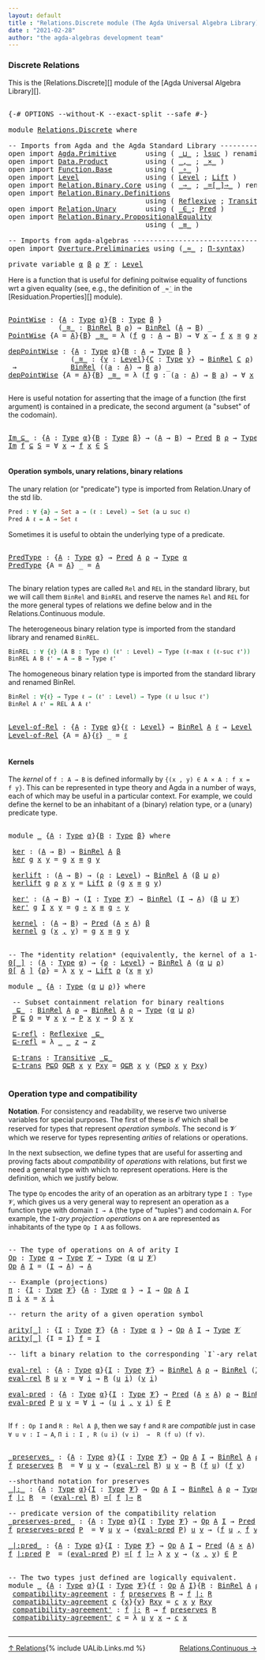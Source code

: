 ```yaml
---
layout: default
title : "Relations.Discrete module (The Agda Universal Algebra Library)"
date : "2021-02-28"
author: "the agda-algebras development team"
---
```


### <a id="discrete-relations">Discrete Relations</a>

This is the [Relations.Discrete][] module of the [Agda Universal Algebra Library][].

<pre class="Agda">

<a id="319" class="Symbol">{-#</a> <a id="323" class="Keyword">OPTIONS</a> <a id="331" class="Pragma">--without-K</a> <a id="343" class="Pragma">--exact-split</a> <a id="357" class="Pragma">--safe</a> <a id="364" class="Symbol">#-}</a>

<a id="369" class="Keyword">module</a> <a id="376" href="Relations.Discrete.html" class="Module">Relations.Discrete</a> <a id="395" class="Keyword">where</a>

<a id="402" class="Comment">-- Imports from Agda and the Agda Standard Library ----------------------------------------------</a>
<a id="500" class="Keyword">open</a> <a id="505" class="Keyword">import</a> <a id="512" href="Agda.Primitive.html" class="Module">Agda.Primitive</a>       <a id="533" class="Keyword">using</a> <a id="539" class="Symbol">(</a> <a id="541" href="Agda.Primitive.html#810" class="Primitive Operator">_⊔_</a> <a id="545" class="Symbol">;</a> <a id="547" href="Agda.Primitive.html#780" class="Primitive">lsuc</a> <a id="552" class="Symbol">)</a> <a id="554" class="Keyword">renaming</a> <a id="563" class="Symbol">(</a> <a id="565" href="Agda.Primitive.html#326" class="Primitive">Set</a> <a id="569" class="Symbol">to</a> <a id="572" class="Primitive">Type</a> <a id="577" class="Symbol">)</a>
<a id="579" class="Keyword">open</a> <a id="584" class="Keyword">import</a> <a id="591" href="Data.Product.html" class="Module">Data.Product</a>         <a id="612" class="Keyword">using</a> <a id="618" class="Symbol">(</a> <a id="620" href="Agda.Builtin.Sigma.html#236" class="InductiveConstructor Operator">_,_</a> <a id="624" class="Symbol">;</a> <a id="626" href="Data.Product.html#1167" class="Function Operator">_×_</a> <a id="630" class="Symbol">)</a>
<a id="632" class="Keyword">open</a> <a id="637" class="Keyword">import</a> <a id="644" href="Function.Base.html" class="Module">Function.Base</a>        <a id="665" class="Keyword">using</a> <a id="671" class="Symbol">(</a> <a id="673" href="Function.Base.html#1031" class="Function Operator">_∘_</a> <a id="677" class="Symbol">)</a>
<a id="679" class="Keyword">open</a> <a id="684" class="Keyword">import</a> <a id="691" href="Level.html" class="Module">Level</a>                <a id="712" class="Keyword">using</a> <a id="718" class="Symbol">(</a> <a id="720" href="Agda.Primitive.html#597" class="Postulate">Level</a> <a id="726" class="Symbol">;</a> <a id="728" href="Level.html#400" class="Record">Lift</a> <a id="733" class="Symbol">)</a>
<a id="735" class="Keyword">open</a> <a id="740" class="Keyword">import</a> <a id="747" href="Relation.Binary.Core.html" class="Module">Relation.Binary.Core</a> <a id="768" class="Keyword">using</a> <a id="774" class="Symbol">(</a> <a id="776" href="Relation.Binary.Core.html#1254" class="Function Operator">_⇒_</a> <a id="780" class="Symbol">;</a> <a id="782" href="Relation.Binary.Core.html#1460" class="Function Operator">_=[_]⇒_</a> <a id="790" class="Symbol">)</a> <a id="792" class="Keyword">renaming</a> <a id="801" class="Symbol">(</a> <a id="803" href="Relation.Binary.Core.html#766" class="Function">REL</a> <a id="807" class="Symbol">to</a> <a id="810" class="Function">BinREL</a> <a id="817" class="Symbol">;</a> <a id="819" href="Relation.Binary.Core.html#882" class="Function">Rel</a> <a id="823" class="Symbol">to</a> <a id="826" class="Function">BinRel</a> <a id="833" class="Symbol">)</a>
<a id="835" class="Keyword">open</a> <a id="840" class="Keyword">import</a> <a id="847" href="Relation.Binary.Definitions.html" class="Module">Relation.Binary.Definitions</a>
                                 <a id="908" class="Keyword">using</a> <a id="914" class="Symbol">(</a> <a id="916" href="Relation.Binary.Definitions.html#1339" class="Function">Reflexive</a> <a id="926" class="Symbol">;</a> <a id="928" href="Relation.Binary.Definitions.html#1978" class="Function">Transitive</a> <a id="939" class="Symbol">)</a>
<a id="941" class="Keyword">open</a> <a id="946" class="Keyword">import</a> <a id="953" href="Relation.Unary.html" class="Module">Relation.Unary</a>       <a id="974" class="Keyword">using</a> <a id="980" class="Symbol">(</a> <a id="982" href="Relation.Unary.html#1523" class="Function Operator">_∈_</a><a id="985" class="Symbol">;</a> <a id="987" href="Relation.Unary.html#1101" class="Function">Pred</a> <a id="992" class="Symbol">)</a>
<a id="994" class="Keyword">open</a> <a id="999" class="Keyword">import</a> <a id="1006" href="Relation.Binary.PropositionalEquality.html" class="Module">Relation.Binary.PropositionalEquality</a>
                                 <a id="1077" class="Keyword">using</a> <a id="1083" class="Symbol">(</a> <a id="1085" href="Agda.Builtin.Equality.html#151" class="Datatype Operator">_≡_</a> <a id="1089" class="Symbol">)</a>

<a id="1092" class="Comment">-- Imports from agda-algebras -------------------------------------------------------------------</a>
<a id="1190" class="Keyword">open</a> <a id="1195" class="Keyword">import</a> <a id="1202" href="Overture.Preliminaries.html" class="Module">Overture.Preliminaries</a> <a id="1225" class="Keyword">using</a> <a id="1231" class="Symbol">(</a><a id="1232" href="Overture.Preliminaries.html#9541" class="Function Operator">_≈_</a> <a id="1236" class="Symbol">;</a> <a id="1238" href="Overture.Preliminaries.html#5976" class="Function">Π-syntax</a><a id="1246" class="Symbol">)</a>

<a id="1249" class="Keyword">private</a> <a id="1257" class="Keyword">variable</a> <a id="1266" href="Relations.Discrete.html#1266" class="Generalizable">α</a> <a id="1268" href="Relations.Discrete.html#1268" class="Generalizable">β</a> <a id="1270" href="Relations.Discrete.html#1270" class="Generalizable">ρ</a> <a id="1272" href="Relations.Discrete.html#1272" class="Generalizable">𝓥</a> <a id="1274" class="Symbol">:</a> <a id="1276" href="Agda.Primitive.html#597" class="Postulate">Level</a>
</pre>

Here is a function that is useful for defining poitwise equality of functions wrt a given equality
(see, e.g., the definition of `_≈̇_` in the [Residuation.Properties][] module).

<pre class="Agda">

<a id="PointWise"></a><a id="1488" href="Relations.Discrete.html#1488" class="Function">PointWise</a> <a id="1498" class="Symbol">:</a> <a id="1500" class="Symbol">{</a><a id="1501" href="Relations.Discrete.html#1501" class="Bound">A</a> <a id="1503" class="Symbol">:</a> <a id="1505" href="Relations.Discrete.html#572" class="Primitive">Type</a> <a id="1510" href="Relations.Discrete.html#1266" class="Generalizable">α</a><a id="1511" class="Symbol">}{</a><a id="1513" href="Relations.Discrete.html#1513" class="Bound">B</a> <a id="1515" class="Symbol">:</a> <a id="1517" href="Relations.Discrete.html#572" class="Primitive">Type</a> <a id="1522" href="Relations.Discrete.html#1268" class="Generalizable">β</a> <a id="1524" class="Symbol">}</a>
            <a id="1538" class="Symbol">(</a><a id="1539" href="Relations.Discrete.html#1539" class="Bound Operator">_≋_</a> <a id="1543" class="Symbol">:</a> <a id="1545" href="Relations.Discrete.html#826" class="Function">BinRel</a> <a id="1552" href="Relations.Discrete.html#1513" class="Bound">B</a> <a id="1554" href="Relations.Discrete.html#1270" class="Generalizable">ρ</a><a id="1555" class="Symbol">)</a> <a id="1557" class="Symbol">→</a> <a id="1559" href="Relations.Discrete.html#826" class="Function">BinRel</a> <a id="1566" class="Symbol">(</a><a id="1567" href="Relations.Discrete.html#1501" class="Bound">A</a> <a id="1569" class="Symbol">→</a> <a id="1571" href="Relations.Discrete.html#1513" class="Bound">B</a><a id="1572" class="Symbol">)</a> <a id="1574" class="Symbol">_</a>
<a id="1576" href="Relations.Discrete.html#1488" class="Function">PointWise</a> <a id="1586" class="Symbol">{</a><a id="1587" class="Argument">A</a> <a id="1589" class="Symbol">=</a> <a id="1591" href="Relations.Discrete.html#1591" class="Bound">A</a><a id="1592" class="Symbol">}{</a><a id="1594" href="Relations.Discrete.html#1594" class="Bound">B</a><a id="1595" class="Symbol">}</a> <a id="1597" href="Relations.Discrete.html#1597" class="Bound Operator">_≋_</a> <a id="1601" class="Symbol">=</a> <a id="1603" class="Symbol">λ</a> <a id="1605" class="Symbol">(</a><a id="1606" href="Relations.Discrete.html#1606" class="Bound">f</a> <a id="1608" href="Relations.Discrete.html#1608" class="Bound">g</a> <a id="1610" class="Symbol">:</a> <a id="1612" href="Relations.Discrete.html#1591" class="Bound">A</a> <a id="1614" class="Symbol">→</a> <a id="1616" href="Relations.Discrete.html#1594" class="Bound">B</a><a id="1617" class="Symbol">)</a> <a id="1619" class="Symbol">→</a> <a id="1621" class="Symbol">∀</a> <a id="1623" href="Relations.Discrete.html#1623" class="Bound">x</a> <a id="1625" class="Symbol">→</a> <a id="1627" href="Relations.Discrete.html#1606" class="Bound">f</a> <a id="1629" href="Relations.Discrete.html#1623" class="Bound">x</a> <a id="1631" href="Relations.Discrete.html#1597" class="Bound Operator">≋</a> <a id="1633" href="Relations.Discrete.html#1608" class="Bound">g</a> <a id="1635" href="Relations.Discrete.html#1623" class="Bound">x</a>

<a id="depPointWise"></a><a id="1638" href="Relations.Discrete.html#1638" class="Function">depPointWise</a> <a id="1651" class="Symbol">:</a> <a id="1653" class="Symbol">{</a><a id="1654" href="Relations.Discrete.html#1654" class="Bound">A</a> <a id="1656" class="Symbol">:</a> <a id="1658" href="Relations.Discrete.html#572" class="Primitive">Type</a> <a id="1663" href="Relations.Discrete.html#1266" class="Generalizable">α</a><a id="1664" class="Symbol">}{</a><a id="1666" href="Relations.Discrete.html#1666" class="Bound">B</a> <a id="1668" class="Symbol">:</a> <a id="1670" href="Relations.Discrete.html#1654" class="Bound">A</a> <a id="1672" class="Symbol">→</a> <a id="1674" href="Relations.Discrete.html#572" class="Primitive">Type</a> <a id="1679" href="Relations.Discrete.html#1268" class="Generalizable">β</a> <a id="1681" class="Symbol">}</a>
               <a id="1698" class="Symbol">(</a><a id="1699" href="Relations.Discrete.html#1699" class="Bound Operator">_≋_</a> <a id="1703" class="Symbol">:</a> <a id="1705" class="Symbol">{</a><a id="1706" href="Relations.Discrete.html#1706" class="Bound">γ</a> <a id="1708" class="Symbol">:</a> <a id="1710" href="Agda.Primitive.html#597" class="Postulate">Level</a><a id="1715" class="Symbol">}{</a><a id="1717" href="Relations.Discrete.html#1717" class="Bound">C</a> <a id="1719" class="Symbol">:</a> <a id="1721" href="Relations.Discrete.html#572" class="Primitive">Type</a> <a id="1726" href="Relations.Discrete.html#1706" class="Bound">γ</a><a id="1727" class="Symbol">}</a> <a id="1729" class="Symbol">→</a> <a id="1731" href="Relations.Discrete.html#826" class="Function">BinRel</a> <a id="1738" href="Relations.Discrete.html#1717" class="Bound">C</a> <a id="1740" href="Relations.Discrete.html#1270" class="Generalizable">ρ</a><a id="1741" class="Symbol">)</a>
 <a id="1744" class="Symbol">→</a>             <a id="1758" href="Relations.Discrete.html#826" class="Function">BinRel</a> <a id="1765" class="Symbol">((</a><a id="1767" href="Relations.Discrete.html#1767" class="Bound">a</a> <a id="1769" class="Symbol">:</a> <a id="1771" href="Relations.Discrete.html#1654" class="Bound">A</a><a id="1772" class="Symbol">)</a> <a id="1774" class="Symbol">→</a> <a id="1776" href="Relations.Discrete.html#1666" class="Bound">B</a> <a id="1778" href="Relations.Discrete.html#1767" class="Bound">a</a><a id="1779" class="Symbol">)</a> <a id="1781" class="Symbol">_</a>
<a id="1783" href="Relations.Discrete.html#1638" class="Function">depPointWise</a> <a id="1796" class="Symbol">{</a><a id="1797" class="Argument">A</a> <a id="1799" class="Symbol">=</a> <a id="1801" href="Relations.Discrete.html#1801" class="Bound">A</a><a id="1802" class="Symbol">}{</a><a id="1804" href="Relations.Discrete.html#1804" class="Bound">B</a><a id="1805" class="Symbol">}</a> <a id="1807" href="Relations.Discrete.html#1807" class="Bound Operator">_≋_</a> <a id="1811" class="Symbol">=</a> <a id="1813" class="Symbol">λ</a> <a id="1815" class="Symbol">(</a><a id="1816" href="Relations.Discrete.html#1816" class="Bound">f</a> <a id="1818" href="Relations.Discrete.html#1818" class="Bound">g</a> <a id="1820" class="Symbol">:</a> <a id="1822" class="Symbol">(</a><a id="1823" href="Relations.Discrete.html#1823" class="Bound">a</a> <a id="1825" class="Symbol">:</a> <a id="1827" href="Relations.Discrete.html#1801" class="Bound">A</a><a id="1828" class="Symbol">)</a> <a id="1830" class="Symbol">→</a> <a id="1832" href="Relations.Discrete.html#1804" class="Bound">B</a> <a id="1834" href="Relations.Discrete.html#1823" class="Bound">a</a><a id="1835" class="Symbol">)</a> <a id="1837" class="Symbol">→</a> <a id="1839" class="Symbol">∀</a> <a id="1841" href="Relations.Discrete.html#1841" class="Bound">x</a> <a id="1843" class="Symbol">→</a> <a id="1845" href="Relations.Discrete.html#1816" class="Bound">f</a> <a id="1847" href="Relations.Discrete.html#1841" class="Bound">x</a> <a id="1849" href="Relations.Discrete.html#1807" class="Bound Operator">≋</a> <a id="1851" href="Relations.Discrete.html#1818" class="Bound">g</a> <a id="1853" href="Relations.Discrete.html#1841" class="Bound">x</a>

</pre>

Here is useful notation for asserting that the image of a function (the first argument)
is contained in a predicate, the second argument (a "subset" of the codomain).

<pre class="Agda">

<a id="Im_⊆_"></a><a id="2050" href="Relations.Discrete.html#2050" class="Function Operator">Im_⊆_</a> <a id="2056" class="Symbol">:</a> <a id="2058" class="Symbol">{</a><a id="2059" href="Relations.Discrete.html#2059" class="Bound">A</a> <a id="2061" class="Symbol">:</a> <a id="2063" href="Relations.Discrete.html#572" class="Primitive">Type</a> <a id="2068" href="Relations.Discrete.html#1266" class="Generalizable">α</a><a id="2069" class="Symbol">}{</a><a id="2071" href="Relations.Discrete.html#2071" class="Bound">B</a> <a id="2073" class="Symbol">:</a> <a id="2075" href="Relations.Discrete.html#572" class="Primitive">Type</a> <a id="2080" href="Relations.Discrete.html#1268" class="Generalizable">β</a><a id="2081" class="Symbol">}</a> <a id="2083" class="Symbol">→</a> <a id="2085" class="Symbol">(</a><a id="2086" href="Relations.Discrete.html#2059" class="Bound">A</a> <a id="2088" class="Symbol">→</a> <a id="2090" href="Relations.Discrete.html#2071" class="Bound">B</a><a id="2091" class="Symbol">)</a> <a id="2093" class="Symbol">→</a> <a id="2095" href="Relation.Unary.html#1101" class="Function">Pred</a> <a id="2100" href="Relations.Discrete.html#2071" class="Bound">B</a> <a id="2102" href="Relations.Discrete.html#1270" class="Generalizable">ρ</a> <a id="2104" class="Symbol">→</a> <a id="2106" href="Relations.Discrete.html#572" class="Primitive">Type</a> <a id="2111" class="Symbol">(</a><a id="2112" href="Relations.Discrete.html#1266" class="Generalizable">α</a> <a id="2114" href="Agda.Primitive.html#810" class="Primitive Operator">⊔</a> <a id="2116" href="Relations.Discrete.html#1270" class="Generalizable">ρ</a><a id="2117" class="Symbol">)</a>
<a id="2119" href="Relations.Discrete.html#2050" class="Function Operator">Im</a> <a id="2122" href="Relations.Discrete.html#2122" class="Bound">f</a> <a id="2124" href="Relations.Discrete.html#2050" class="Function Operator">⊆</a> <a id="2126" href="Relations.Discrete.html#2126" class="Bound">S</a> <a id="2128" class="Symbol">=</a> <a id="2130" class="Symbol">∀</a> <a id="2132" href="Relations.Discrete.html#2132" class="Bound">x</a> <a id="2134" class="Symbol">→</a> <a id="2136" href="Relations.Discrete.html#2122" class="Bound">f</a> <a id="2138" href="Relations.Discrete.html#2132" class="Bound">x</a> <a id="2140" href="Relation.Unary.html#1523" class="Function Operator">∈</a> <a id="2142" href="Relations.Discrete.html#2126" class="Bound">S</a>

</pre>


#### <a id="operation-symbols-unary-relations-binary-relations">Operation symbols, unary relations, binary relations</a>

The unary relation (or "predicate") type is imported from Relation.Unary of the std lib.

```agda
Pred : ∀ {a} → Set a → (ℓ : Level) → Set (a ⊔ suc ℓ)
Pred A ℓ = A → Set ℓ
```
Sometimes it is useful to obtain the underlying type of a predicate.

<pre class="Agda">

<a id="PredType"></a><a id="2540" href="Relations.Discrete.html#2540" class="Function">PredType</a> <a id="2549" class="Symbol">:</a> <a id="2551" class="Symbol">{</a><a id="2552" href="Relations.Discrete.html#2552" class="Bound">A</a> <a id="2554" class="Symbol">:</a> <a id="2556" href="Relations.Discrete.html#572" class="Primitive">Type</a> <a id="2561" href="Relations.Discrete.html#1266" class="Generalizable">α</a><a id="2562" class="Symbol">}</a> <a id="2564" class="Symbol">→</a> <a id="2566" href="Relation.Unary.html#1101" class="Function">Pred</a> <a id="2571" href="Relations.Discrete.html#2552" class="Bound">A</a> <a id="2573" href="Relations.Discrete.html#1270" class="Generalizable">ρ</a> <a id="2575" class="Symbol">→</a> <a id="2577" href="Relations.Discrete.html#572" class="Primitive">Type</a> <a id="2582" href="Relations.Discrete.html#1266" class="Generalizable">α</a>
<a id="2584" href="Relations.Discrete.html#2540" class="Function">PredType</a> <a id="2593" class="Symbol">{</a><a id="2594" class="Argument">A</a> <a id="2596" class="Symbol">=</a> <a id="2598" href="Relations.Discrete.html#2598" class="Bound">A</a><a id="2599" class="Symbol">}</a> <a id="2601" class="Symbol">_</a> <a id="2603" class="Symbol">=</a> <a id="2605" href="Relations.Discrete.html#2598" class="Bound">A</a>

</pre>

The binary relation types are called `Rel` and `REL` in the standard library, but we
will call them `BinRel` and `BinREL` and reserve the names `Rel` and `REL` for the more
general types of relations we define below and in the Relations.Continuous module.

The heterogeneous binary relation type is imported from the standard library and renamed `BinREL`.

```agda
BinREL : ∀ {ℓ} (A B : Type ℓ) (ℓ' : Level) → Type (ℓ-max ℓ (ℓ-suc ℓ'))
BinREL A B ℓ' = A → B → Type ℓ'
```

The homogeneous binary relation type is imported from the standard
library and renamed BinRel.

```agda
BinRel : ∀{ℓ} → Type ℓ → (ℓ' : Level) → Type (ℓ ⊔ lsuc ℓ')
BinRel A ℓ' = REL A A ℓ'
```

<pre class="Agda">

<a id="Level-of-Rel"></a><a id="3300" href="Relations.Discrete.html#3300" class="Function">Level-of-Rel</a> <a id="3313" class="Symbol">:</a> <a id="3315" class="Symbol">{</a><a id="3316" href="Relations.Discrete.html#3316" class="Bound">A</a> <a id="3318" class="Symbol">:</a> <a id="3320" href="Relations.Discrete.html#572" class="Primitive">Type</a> <a id="3325" href="Relations.Discrete.html#1266" class="Generalizable">α</a><a id="3326" class="Symbol">}{</a><a id="3328" href="Relations.Discrete.html#3328" class="Bound">ℓ</a> <a id="3330" class="Symbol">:</a> <a id="3332" href="Agda.Primitive.html#597" class="Postulate">Level</a><a id="3337" class="Symbol">}</a> <a id="3339" class="Symbol">→</a> <a id="3341" href="Relations.Discrete.html#826" class="Function">BinRel</a> <a id="3348" href="Relations.Discrete.html#3316" class="Bound">A</a> <a id="3350" href="Relations.Discrete.html#3328" class="Bound">ℓ</a> <a id="3352" class="Symbol">→</a> <a id="3354" href="Agda.Primitive.html#597" class="Postulate">Level</a>
<a id="3360" href="Relations.Discrete.html#3300" class="Function">Level-of-Rel</a> <a id="3373" class="Symbol">{</a><a id="3374" class="Argument">A</a> <a id="3376" class="Symbol">=</a> <a id="3378" href="Relations.Discrete.html#3378" class="Bound">A</a><a id="3379" class="Symbol">}{</a><a id="3381" href="Relations.Discrete.html#3381" class="Bound">ℓ</a><a id="3382" class="Symbol">}</a> <a id="3384" class="Symbol">_</a> <a id="3386" class="Symbol">=</a> <a id="3388" href="Relations.Discrete.html#3381" class="Bound">ℓ</a>

</pre>


#### <a id="kernels">Kernels</a>

The *kernel* of `f : A → B` is defined informally by `{(x , y) ∈ A × A : f x = f y}`.
This can be represented in type theory and Agda in a number of ways, each of which
may be useful in a particular context. For example, we could define the kernel
to be an inhabitant of a (binary) relation type, or a (unary) predicate type.

<pre class="Agda">

<a id="3779" class="Keyword">module</a> <a id="3786" href="Relations.Discrete.html#3786" class="Module">_</a> <a id="3788" class="Symbol">{</a><a id="3789" href="Relations.Discrete.html#3789" class="Bound">A</a> <a id="3791" class="Symbol">:</a> <a id="3793" href="Relations.Discrete.html#572" class="Primitive">Type</a> <a id="3798" href="Relations.Discrete.html#1266" class="Generalizable">α</a><a id="3799" class="Symbol">}{</a><a id="3801" href="Relations.Discrete.html#3801" class="Bound">B</a> <a id="3803" class="Symbol">:</a> <a id="3805" href="Relations.Discrete.html#572" class="Primitive">Type</a> <a id="3810" href="Relations.Discrete.html#1268" class="Generalizable">β</a><a id="3811" class="Symbol">}</a> <a id="3813" class="Keyword">where</a>

 <a id="3821" href="Relations.Discrete.html#3821" class="Function">ker</a> <a id="3825" class="Symbol">:</a> <a id="3827" class="Symbol">(</a><a id="3828" href="Relations.Discrete.html#3789" class="Bound">A</a> <a id="3830" class="Symbol">→</a> <a id="3832" href="Relations.Discrete.html#3801" class="Bound">B</a><a id="3833" class="Symbol">)</a> <a id="3835" class="Symbol">→</a> <a id="3837" href="Relations.Discrete.html#826" class="Function">BinRel</a> <a id="3844" href="Relations.Discrete.html#3789" class="Bound">A</a> <a id="3846" href="Relations.Discrete.html#3810" class="Bound">β</a>
 <a id="3849" href="Relations.Discrete.html#3821" class="Function">ker</a> <a id="3853" href="Relations.Discrete.html#3853" class="Bound">g</a> <a id="3855" href="Relations.Discrete.html#3855" class="Bound">x</a> <a id="3857" href="Relations.Discrete.html#3857" class="Bound">y</a> <a id="3859" class="Symbol">=</a> <a id="3861" href="Relations.Discrete.html#3853" class="Bound">g</a> <a id="3863" href="Relations.Discrete.html#3855" class="Bound">x</a> <a id="3865" href="Agda.Builtin.Equality.html#151" class="Datatype Operator">≡</a> <a id="3867" href="Relations.Discrete.html#3853" class="Bound">g</a> <a id="3869" href="Relations.Discrete.html#3857" class="Bound">y</a>

 <a id="3873" href="Relations.Discrete.html#3873" class="Function">kerlift</a> <a id="3881" class="Symbol">:</a> <a id="3883" class="Symbol">(</a><a id="3884" href="Relations.Discrete.html#3789" class="Bound">A</a> <a id="3886" class="Symbol">→</a> <a id="3888" href="Relations.Discrete.html#3801" class="Bound">B</a><a id="3889" class="Symbol">)</a> <a id="3891" class="Symbol">→</a> <a id="3893" class="Symbol">(</a><a id="3894" href="Relations.Discrete.html#3894" class="Bound">ρ</a> <a id="3896" class="Symbol">:</a> <a id="3898" href="Agda.Primitive.html#597" class="Postulate">Level</a><a id="3903" class="Symbol">)</a> <a id="3905" class="Symbol">→</a> <a id="3907" href="Relations.Discrete.html#826" class="Function">BinRel</a> <a id="3914" href="Relations.Discrete.html#3789" class="Bound">A</a> <a id="3916" class="Symbol">(</a><a id="3917" href="Relations.Discrete.html#3810" class="Bound">β</a> <a id="3919" href="Agda.Primitive.html#810" class="Primitive Operator">⊔</a> <a id="3921" href="Relations.Discrete.html#3894" class="Bound">ρ</a><a id="3922" class="Symbol">)</a>
 <a id="3925" href="Relations.Discrete.html#3873" class="Function">kerlift</a> <a id="3933" href="Relations.Discrete.html#3933" class="Bound">g</a> <a id="3935" href="Relations.Discrete.html#3935" class="Bound">ρ</a> <a id="3937" href="Relations.Discrete.html#3937" class="Bound">x</a> <a id="3939" href="Relations.Discrete.html#3939" class="Bound">y</a> <a id="3941" class="Symbol">=</a> <a id="3943" href="Level.html#400" class="Record">Lift</a> <a id="3948" href="Relations.Discrete.html#3935" class="Bound">ρ</a> <a id="3950" class="Symbol">(</a><a id="3951" href="Relations.Discrete.html#3933" class="Bound">g</a> <a id="3953" href="Relations.Discrete.html#3937" class="Bound">x</a> <a id="3955" href="Agda.Builtin.Equality.html#151" class="Datatype Operator">≡</a> <a id="3957" href="Relations.Discrete.html#3933" class="Bound">g</a> <a id="3959" href="Relations.Discrete.html#3939" class="Bound">y</a><a id="3960" class="Symbol">)</a>

 <a id="3964" href="Relations.Discrete.html#3964" class="Function">ker&#39;</a> <a id="3969" class="Symbol">:</a> <a id="3971" class="Symbol">(</a><a id="3972" href="Relations.Discrete.html#3789" class="Bound">A</a> <a id="3974" class="Symbol">→</a> <a id="3976" href="Relations.Discrete.html#3801" class="Bound">B</a><a id="3977" class="Symbol">)</a> <a id="3979" class="Symbol">→</a> <a id="3981" class="Symbol">(</a><a id="3982" href="Relations.Discrete.html#3982" class="Bound">I</a> <a id="3984" class="Symbol">:</a> <a id="3986" href="Relations.Discrete.html#572" class="Primitive">Type</a> <a id="3991" href="Relations.Discrete.html#1272" class="Generalizable">𝓥</a><a id="3992" class="Symbol">)</a> <a id="3994" class="Symbol">→</a> <a id="3996" href="Relations.Discrete.html#826" class="Function">BinRel</a> <a id="4003" class="Symbol">(</a><a id="4004" href="Relations.Discrete.html#3982" class="Bound">I</a> <a id="4006" class="Symbol">→</a> <a id="4008" href="Relations.Discrete.html#3789" class="Bound">A</a><a id="4009" class="Symbol">)</a> <a id="4011" class="Symbol">(</a><a id="4012" href="Relations.Discrete.html#3810" class="Bound">β</a> <a id="4014" href="Agda.Primitive.html#810" class="Primitive Operator">⊔</a> <a id="4016" href="Relations.Discrete.html#1272" class="Generalizable">𝓥</a><a id="4017" class="Symbol">)</a>
 <a id="4020" href="Relations.Discrete.html#3964" class="Function">ker&#39;</a> <a id="4025" href="Relations.Discrete.html#4025" class="Bound">g</a> <a id="4027" href="Relations.Discrete.html#4027" class="Bound">I</a> <a id="4029" href="Relations.Discrete.html#4029" class="Bound">x</a> <a id="4031" href="Relations.Discrete.html#4031" class="Bound">y</a> <a id="4033" class="Symbol">=</a> <a id="4035" href="Relations.Discrete.html#4025" class="Bound">g</a> <a id="4037" href="Function.Base.html#1031" class="Function Operator">∘</a> <a id="4039" href="Relations.Discrete.html#4029" class="Bound">x</a> <a id="4041" href="Agda.Builtin.Equality.html#151" class="Datatype Operator">≡</a> <a id="4043" href="Relations.Discrete.html#4025" class="Bound">g</a> <a id="4045" href="Function.Base.html#1031" class="Function Operator">∘</a> <a id="4047" href="Relations.Discrete.html#4031" class="Bound">y</a>

 <a id="4051" href="Relations.Discrete.html#4051" class="Function">kernel</a> <a id="4058" class="Symbol">:</a> <a id="4060" class="Symbol">(</a><a id="4061" href="Relations.Discrete.html#3789" class="Bound">A</a> <a id="4063" class="Symbol">→</a> <a id="4065" href="Relations.Discrete.html#3801" class="Bound">B</a><a id="4066" class="Symbol">)</a> <a id="4068" class="Symbol">→</a> <a id="4070" href="Relation.Unary.html#1101" class="Function">Pred</a> <a id="4075" class="Symbol">(</a><a id="4076" href="Relations.Discrete.html#3789" class="Bound">A</a> <a id="4078" href="Data.Product.html#1167" class="Function Operator">×</a> <a id="4080" href="Relations.Discrete.html#3789" class="Bound">A</a><a id="4081" class="Symbol">)</a> <a id="4083" href="Relations.Discrete.html#3810" class="Bound">β</a>
 <a id="4086" href="Relations.Discrete.html#4051" class="Function">kernel</a> <a id="4093" href="Relations.Discrete.html#4093" class="Bound">g</a> <a id="4095" class="Symbol">(</a><a id="4096" href="Relations.Discrete.html#4096" class="Bound">x</a> <a id="4098" href="Agda.Builtin.Sigma.html#236" class="InductiveConstructor Operator">,</a> <a id="4100" href="Relations.Discrete.html#4100" class="Bound">y</a><a id="4101" class="Symbol">)</a> <a id="4103" class="Symbol">=</a> <a id="4105" href="Relations.Discrete.html#4093" class="Bound">g</a> <a id="4107" href="Relations.Discrete.html#4096" class="Bound">x</a> <a id="4109" href="Agda.Builtin.Equality.html#151" class="Datatype Operator">≡</a> <a id="4111" href="Relations.Discrete.html#4093" class="Bound">g</a> <a id="4113" href="Relations.Discrete.html#4100" class="Bound">y</a>


<a id="4117" class="Comment">-- The *identity relation* (equivalently, the kernel of a 1-to-1 function)</a>
<a id="0[_]"></a><a id="4192" href="Relations.Discrete.html#4192" class="Function Operator">0[_]</a> <a id="4197" class="Symbol">:</a> <a id="4199" class="Symbol">(</a><a id="4200" href="Relations.Discrete.html#4200" class="Bound">A</a> <a id="4202" class="Symbol">:</a> <a id="4204" href="Relations.Discrete.html#572" class="Primitive">Type</a> <a id="4209" href="Relations.Discrete.html#1266" class="Generalizable">α</a><a id="4210" class="Symbol">)</a> <a id="4212" class="Symbol">→</a> <a id="4214" class="Symbol">{</a><a id="4215" href="Relations.Discrete.html#4215" class="Bound">ρ</a> <a id="4217" class="Symbol">:</a> <a id="4219" href="Agda.Primitive.html#597" class="Postulate">Level</a><a id="4224" class="Symbol">}</a> <a id="4226" class="Symbol">→</a> <a id="4228" href="Relations.Discrete.html#826" class="Function">BinRel</a> <a id="4235" href="Relations.Discrete.html#4200" class="Bound">A</a> <a id="4237" class="Symbol">(</a><a id="4238" href="Relations.Discrete.html#1266" class="Generalizable">α</a> <a id="4240" href="Agda.Primitive.html#810" class="Primitive Operator">⊔</a> <a id="4242" href="Relations.Discrete.html#4215" class="Bound">ρ</a><a id="4243" class="Symbol">)</a>
<a id="4245" href="Relations.Discrete.html#4192" class="Function Operator">0[</a> <a id="4248" href="Relations.Discrete.html#4248" class="Bound">A</a> <a id="4250" href="Relations.Discrete.html#4192" class="Function Operator">]</a> <a id="4252" class="Symbol">{</a><a id="4253" href="Relations.Discrete.html#4253" class="Bound">ρ</a><a id="4254" class="Symbol">}</a> <a id="4256" class="Symbol">=</a> <a id="4258" class="Symbol">λ</a> <a id="4260" href="Relations.Discrete.html#4260" class="Bound">x</a> <a id="4262" href="Relations.Discrete.html#4262" class="Bound">y</a> <a id="4264" class="Symbol">→</a> <a id="4266" href="Level.html#400" class="Record">Lift</a> <a id="4271" href="Relations.Discrete.html#4253" class="Bound">ρ</a> <a id="4273" class="Symbol">(</a><a id="4274" href="Relations.Discrete.html#4260" class="Bound">x</a> <a id="4276" href="Agda.Builtin.Equality.html#151" class="Datatype Operator">≡</a> <a id="4278" href="Relations.Discrete.html#4262" class="Bound">y</a><a id="4279" class="Symbol">)</a>

<a id="4282" class="Keyword">module</a> <a id="4289" href="Relations.Discrete.html#4289" class="Module">_</a> <a id="4291" class="Symbol">{</a><a id="4292" href="Relations.Discrete.html#4292" class="Bound">A</a> <a id="4294" class="Symbol">:</a> <a id="4296" href="Relations.Discrete.html#572" class="Primitive">Type</a> <a id="4301" class="Symbol">(</a><a id="4302" href="Relations.Discrete.html#1266" class="Generalizable">α</a> <a id="4304" href="Agda.Primitive.html#810" class="Primitive Operator">⊔</a> <a id="4306" href="Relations.Discrete.html#1270" class="Generalizable">ρ</a><a id="4307" class="Symbol">)}</a> <a id="4310" class="Keyword">where</a>

 <a id="4318" class="Comment">-- Subset containment relation for binary realtions</a>
 <a id="4371" href="Relations.Discrete.html#4371" class="Function Operator">_⊑_</a> <a id="4375" class="Symbol">:</a> <a id="4377" href="Relations.Discrete.html#826" class="Function">BinRel</a> <a id="4384" href="Relations.Discrete.html#4292" class="Bound">A</a> <a id="4386" href="Relations.Discrete.html#4306" class="Bound">ρ</a> <a id="4388" class="Symbol">→</a> <a id="4390" href="Relations.Discrete.html#826" class="Function">BinRel</a> <a id="4397" href="Relations.Discrete.html#4292" class="Bound">A</a> <a id="4399" href="Relations.Discrete.html#4306" class="Bound">ρ</a> <a id="4401" class="Symbol">→</a> <a id="4403" href="Relations.Discrete.html#572" class="Primitive">Type</a> <a id="4408" class="Symbol">(</a><a id="4409" href="Relations.Discrete.html#4302" class="Bound">α</a> <a id="4411" href="Agda.Primitive.html#810" class="Primitive Operator">⊔</a> <a id="4413" href="Relations.Discrete.html#4306" class="Bound">ρ</a><a id="4414" class="Symbol">)</a>
 <a id="4417" href="Relations.Discrete.html#4417" class="Bound">P</a> <a id="4419" href="Relations.Discrete.html#4371" class="Function Operator">⊑</a> <a id="4421" href="Relations.Discrete.html#4421" class="Bound">Q</a> <a id="4423" class="Symbol">=</a> <a id="4425" class="Symbol">∀</a> <a id="4427" href="Relations.Discrete.html#4427" class="Bound">x</a> <a id="4429" href="Relations.Discrete.html#4429" class="Bound">y</a> <a id="4431" class="Symbol">→</a> <a id="4433" href="Relations.Discrete.html#4417" class="Bound">P</a> <a id="4435" href="Relations.Discrete.html#4427" class="Bound">x</a> <a id="4437" href="Relations.Discrete.html#4429" class="Bound">y</a> <a id="4439" class="Symbol">→</a> <a id="4441" href="Relations.Discrete.html#4421" class="Bound">Q</a> <a id="4443" href="Relations.Discrete.html#4427" class="Bound">x</a> <a id="4445" href="Relations.Discrete.html#4429" class="Bound">y</a>

 <a id="4449" href="Relations.Discrete.html#4449" class="Function">⊑-refl</a> <a id="4456" class="Symbol">:</a> <a id="4458" href="Relation.Binary.Definitions.html#1339" class="Function">Reflexive</a> <a id="4468" href="Relations.Discrete.html#4371" class="Function Operator">_⊑_</a>
 <a id="4473" href="Relations.Discrete.html#4449" class="Function">⊑-refl</a> <a id="4480" class="Symbol">=</a> <a id="4482" class="Symbol">λ</a> <a id="4484" href="Relations.Discrete.html#4484" class="Bound">_</a> <a id="4486" href="Relations.Discrete.html#4486" class="Bound">_</a> <a id="4488" href="Relations.Discrete.html#4488" class="Bound">z</a> <a id="4490" class="Symbol">→</a> <a id="4492" href="Relations.Discrete.html#4488" class="Bound">z</a>

 <a id="4496" href="Relations.Discrete.html#4496" class="Function">⊑-trans</a> <a id="4504" class="Symbol">:</a> <a id="4506" href="Relation.Binary.Definitions.html#1978" class="Function">Transitive</a> <a id="4517" href="Relations.Discrete.html#4371" class="Function Operator">_⊑_</a>
 <a id="4522" href="Relations.Discrete.html#4496" class="Function">⊑-trans</a> <a id="4530" href="Relations.Discrete.html#4530" class="Bound">P⊑Q</a> <a id="4534" href="Relations.Discrete.html#4534" class="Bound">Q⊑R</a> <a id="4538" href="Relations.Discrete.html#4538" class="Bound">x</a> <a id="4540" href="Relations.Discrete.html#4540" class="Bound">y</a> <a id="4542" href="Relations.Discrete.html#4542" class="Bound">Pxy</a> <a id="4546" class="Symbol">=</a> <a id="4548" href="Relations.Discrete.html#4534" class="Bound">Q⊑R</a> <a id="4552" href="Relations.Discrete.html#4538" class="Bound">x</a> <a id="4554" href="Relations.Discrete.html#4540" class="Bound">y</a> <a id="4556" class="Symbol">(</a><a id="4557" href="Relations.Discrete.html#4530" class="Bound">P⊑Q</a> <a id="4561" href="Relations.Discrete.html#4538" class="Bound">x</a> <a id="4563" href="Relations.Discrete.html#4540" class="Bound">y</a> <a id="4565" href="Relations.Discrete.html#4542" class="Bound">Pxy</a><a id="4568" class="Symbol">)</a>

</pre>


### <a id="operation-type-and-compatibility">Operation type and compatibility</a>

**Notation**. For consistency and readability, we reserve two universe variables for
special purposes.  The first of these is 𝓞 which shall be reserved for types that
represent *operation symbols*. The second is 𝓥 which we
reserve for types representing *arities* of relations or operations.

In the next subsection, we define types that are useful for asserting and proving
facts about *compatibility* of *operations* with relations, but first we need a
general type with which to represent operations.  Here is the definition, which we
justify below.

The type `Op` encodes the arity of an operation as an arbitrary type `I : Type 𝓥`,
which gives us a very general way to represent an operation as a function type with
domain `I → A` (the type of "tuples") and codomain `A`. For example, the `I`-*ary
projection operations* on `A` are represented as inhabitants of the type `Op I A` as
follows.

<pre class="Agda">

<a id="5579" class="Comment">-- The type of operations on A of arity I</a>
<a id="Op"></a><a id="5621" href="Relations.Discrete.html#5621" class="Function">Op</a> <a id="5624" class="Symbol">:</a> <a id="5626" href="Relations.Discrete.html#572" class="Primitive">Type</a> <a id="5631" href="Relations.Discrete.html#1266" class="Generalizable">α</a> <a id="5633" class="Symbol">→</a> <a id="5635" href="Relations.Discrete.html#572" class="Primitive">Type</a> <a id="5640" href="Relations.Discrete.html#1272" class="Generalizable">𝓥</a> <a id="5642" class="Symbol">→</a> <a id="5644" href="Relations.Discrete.html#572" class="Primitive">Type</a> <a id="5649" class="Symbol">(</a><a id="5650" href="Relations.Discrete.html#1266" class="Generalizable">α</a> <a id="5652" href="Agda.Primitive.html#810" class="Primitive Operator">⊔</a> <a id="5654" href="Relations.Discrete.html#1272" class="Generalizable">𝓥</a><a id="5655" class="Symbol">)</a>
<a id="5657" href="Relations.Discrete.html#5621" class="Function">Op</a> <a id="5660" href="Relations.Discrete.html#5660" class="Bound">A</a> <a id="5662" href="Relations.Discrete.html#5662" class="Bound">I</a> <a id="5664" class="Symbol">=</a> <a id="5666" class="Symbol">(</a><a id="5667" href="Relations.Discrete.html#5662" class="Bound">I</a> <a id="5669" class="Symbol">→</a> <a id="5671" href="Relations.Discrete.html#5660" class="Bound">A</a><a id="5672" class="Symbol">)</a> <a id="5674" class="Symbol">→</a> <a id="5676" href="Relations.Discrete.html#5660" class="Bound">A</a>

<a id="5679" class="Comment">-- Example (projections)</a>
<a id="π"></a><a id="5704" href="Relations.Discrete.html#5704" class="Function">π</a> <a id="5706" class="Symbol">:</a> <a id="5708" class="Symbol">{</a><a id="5709" href="Relations.Discrete.html#5709" class="Bound">I</a> <a id="5711" class="Symbol">:</a> <a id="5713" href="Relations.Discrete.html#572" class="Primitive">Type</a> <a id="5718" href="Relations.Discrete.html#1272" class="Generalizable">𝓥</a><a id="5719" class="Symbol">}</a> <a id="5721" class="Symbol">{</a><a id="5722" href="Relations.Discrete.html#5722" class="Bound">A</a> <a id="5724" class="Symbol">:</a> <a id="5726" href="Relations.Discrete.html#572" class="Primitive">Type</a> <a id="5731" href="Relations.Discrete.html#1266" class="Generalizable">α</a> <a id="5733" class="Symbol">}</a> <a id="5735" class="Symbol">→</a> <a id="5737" href="Relations.Discrete.html#5709" class="Bound">I</a> <a id="5739" class="Symbol">→</a> <a id="5741" href="Relations.Discrete.html#5621" class="Function">Op</a> <a id="5744" href="Relations.Discrete.html#5722" class="Bound">A</a> <a id="5746" href="Relations.Discrete.html#5709" class="Bound">I</a>
<a id="5748" href="Relations.Discrete.html#5704" class="Function">π</a> <a id="5750" href="Relations.Discrete.html#5750" class="Bound">i</a> <a id="5752" href="Relations.Discrete.html#5752" class="Bound">x</a> <a id="5754" class="Symbol">=</a> <a id="5756" href="Relations.Discrete.html#5752" class="Bound">x</a> <a id="5758" href="Relations.Discrete.html#5750" class="Bound">i</a>

<a id="5761" class="Comment">-- return the arity of a given operation symbol</a>

<a id="arity[_]"></a><a id="5810" href="Relations.Discrete.html#5810" class="Function Operator">arity[_]</a> <a id="5819" class="Symbol">:</a> <a id="5821" class="Symbol">{</a><a id="5822" href="Relations.Discrete.html#5822" class="Bound">I</a> <a id="5824" class="Symbol">:</a> <a id="5826" href="Relations.Discrete.html#572" class="Primitive">Type</a> <a id="5831" href="Relations.Discrete.html#1272" class="Generalizable">𝓥</a><a id="5832" class="Symbol">}</a> <a id="5834" class="Symbol">{</a><a id="5835" href="Relations.Discrete.html#5835" class="Bound">A</a> <a id="5837" class="Symbol">:</a> <a id="5839" href="Relations.Discrete.html#572" class="Primitive">Type</a> <a id="5844" href="Relations.Discrete.html#1266" class="Generalizable">α</a> <a id="5846" class="Symbol">}</a> <a id="5848" class="Symbol">→</a> <a id="5850" href="Relations.Discrete.html#5621" class="Function">Op</a> <a id="5853" href="Relations.Discrete.html#5835" class="Bound">A</a> <a id="5855" href="Relations.Discrete.html#5822" class="Bound">I</a> <a id="5857" class="Symbol">→</a> <a id="5859" href="Relations.Discrete.html#572" class="Primitive">Type</a> <a id="5864" href="Relations.Discrete.html#1272" class="Generalizable">𝓥</a>
<a id="5866" href="Relations.Discrete.html#5810" class="Function Operator">arity[_]</a> <a id="5875" class="Symbol">{</a><a id="5876" class="Argument">I</a> <a id="5878" class="Symbol">=</a> <a id="5880" href="Relations.Discrete.html#5880" class="Bound">I</a><a id="5881" class="Symbol">}</a> <a id="5883" href="Relations.Discrete.html#5883" class="Bound">f</a> <a id="5885" class="Symbol">=</a> <a id="5887" href="Relations.Discrete.html#5880" class="Bound">I</a>

<a id="5890" class="Comment">-- lift a binary relation to the corresponding `I`-ary relation.</a>

<a id="eval-rel"></a><a id="5956" href="Relations.Discrete.html#5956" class="Function">eval-rel</a> <a id="5965" class="Symbol">:</a> <a id="5967" class="Symbol">{</a><a id="5968" href="Relations.Discrete.html#5968" class="Bound">A</a> <a id="5970" class="Symbol">:</a> <a id="5972" href="Relations.Discrete.html#572" class="Primitive">Type</a> <a id="5977" href="Relations.Discrete.html#1266" class="Generalizable">α</a><a id="5978" class="Symbol">}{</a><a id="5980" href="Relations.Discrete.html#5980" class="Bound">I</a> <a id="5982" class="Symbol">:</a> <a id="5984" href="Relations.Discrete.html#572" class="Primitive">Type</a> <a id="5989" href="Relations.Discrete.html#1272" class="Generalizable">𝓥</a><a id="5990" class="Symbol">}</a> <a id="5992" class="Symbol">→</a> <a id="5994" href="Relations.Discrete.html#826" class="Function">BinRel</a> <a id="6001" href="Relations.Discrete.html#5968" class="Bound">A</a> <a id="6003" href="Relations.Discrete.html#1270" class="Generalizable">ρ</a> <a id="6005" class="Symbol">→</a> <a id="6007" href="Relations.Discrete.html#826" class="Function">BinRel</a> <a id="6014" class="Symbol">(</a><a id="6015" href="Relations.Discrete.html#5980" class="Bound">I</a> <a id="6017" class="Symbol">→</a> <a id="6019" href="Relations.Discrete.html#5968" class="Bound">A</a><a id="6020" class="Symbol">)</a> <a id="6022" class="Symbol">(</a><a id="6023" href="Relations.Discrete.html#1272" class="Generalizable">𝓥</a> <a id="6025" href="Agda.Primitive.html#810" class="Primitive Operator">⊔</a> <a id="6027" href="Relations.Discrete.html#1270" class="Generalizable">ρ</a><a id="6028" class="Symbol">)</a>
<a id="6030" href="Relations.Discrete.html#5956" class="Function">eval-rel</a> <a id="6039" href="Relations.Discrete.html#6039" class="Bound">R</a> <a id="6041" href="Relations.Discrete.html#6041" class="Bound">u</a> <a id="6043" href="Relations.Discrete.html#6043" class="Bound">v</a> <a id="6045" class="Symbol">=</a> <a id="6047" class="Symbol">∀</a> <a id="6049" href="Relations.Discrete.html#6049" class="Bound">i</a> <a id="6051" class="Symbol">→</a> <a id="6053" href="Relations.Discrete.html#6039" class="Bound">R</a> <a id="6055" class="Symbol">(</a><a id="6056" href="Relations.Discrete.html#6041" class="Bound">u</a> <a id="6058" href="Relations.Discrete.html#6049" class="Bound">i</a><a id="6059" class="Symbol">)</a> <a id="6061" class="Symbol">(</a><a id="6062" href="Relations.Discrete.html#6043" class="Bound">v</a> <a id="6064" href="Relations.Discrete.html#6049" class="Bound">i</a><a id="6065" class="Symbol">)</a>

<a id="eval-pred"></a><a id="6068" href="Relations.Discrete.html#6068" class="Function">eval-pred</a> <a id="6078" class="Symbol">:</a> <a id="6080" class="Symbol">{</a><a id="6081" href="Relations.Discrete.html#6081" class="Bound">A</a> <a id="6083" class="Symbol">:</a> <a id="6085" href="Relations.Discrete.html#572" class="Primitive">Type</a> <a id="6090" href="Relations.Discrete.html#1266" class="Generalizable">α</a><a id="6091" class="Symbol">}{</a><a id="6093" href="Relations.Discrete.html#6093" class="Bound">I</a> <a id="6095" class="Symbol">:</a> <a id="6097" href="Relations.Discrete.html#572" class="Primitive">Type</a> <a id="6102" href="Relations.Discrete.html#1272" class="Generalizable">𝓥</a><a id="6103" class="Symbol">}</a> <a id="6105" class="Symbol">→</a> <a id="6107" href="Relation.Unary.html#1101" class="Function">Pred</a> <a id="6112" class="Symbol">(</a><a id="6113" href="Relations.Discrete.html#6081" class="Bound">A</a> <a id="6115" href="Data.Product.html#1167" class="Function Operator">×</a> <a id="6117" href="Relations.Discrete.html#6081" class="Bound">A</a><a id="6118" class="Symbol">)</a> <a id="6120" href="Relations.Discrete.html#1270" class="Generalizable">ρ</a> <a id="6122" class="Symbol">→</a> <a id="6124" href="Relations.Discrete.html#826" class="Function">BinRel</a> <a id="6131" class="Symbol">(</a><a id="6132" href="Relations.Discrete.html#6093" class="Bound">I</a> <a id="6134" class="Symbol">→</a> <a id="6136" href="Relations.Discrete.html#6081" class="Bound">A</a><a id="6137" class="Symbol">)</a> <a id="6139" class="Symbol">(</a><a id="6140" href="Relations.Discrete.html#1272" class="Generalizable">𝓥</a> <a id="6142" href="Agda.Primitive.html#810" class="Primitive Operator">⊔</a> <a id="6144" href="Relations.Discrete.html#1270" class="Generalizable">ρ</a><a id="6145" class="Symbol">)</a>
<a id="6147" href="Relations.Discrete.html#6068" class="Function">eval-pred</a> <a id="6157" href="Relations.Discrete.html#6157" class="Bound">P</a> <a id="6159" href="Relations.Discrete.html#6159" class="Bound">u</a> <a id="6161" href="Relations.Discrete.html#6161" class="Bound">v</a> <a id="6163" class="Symbol">=</a> <a id="6165" class="Symbol">∀</a> <a id="6167" href="Relations.Discrete.html#6167" class="Bound">i</a> <a id="6169" class="Symbol">→</a> <a id="6171" class="Symbol">(</a><a id="6172" href="Relations.Discrete.html#6159" class="Bound">u</a> <a id="6174" href="Relations.Discrete.html#6167" class="Bound">i</a> <a id="6176" href="Agda.Builtin.Sigma.html#236" class="InductiveConstructor Operator">,</a> <a id="6178" href="Relations.Discrete.html#6161" class="Bound">v</a> <a id="6180" href="Relations.Discrete.html#6167" class="Bound">i</a><a id="6181" class="Symbol">)</a> <a id="6183" href="Relation.Unary.html#1523" class="Function Operator">∈</a> <a id="6185" href="Relations.Discrete.html#6157" class="Bound">P</a>

</pre>

If `f : Op I` and `R : Rel A β`, then we say `f` and `R` are *compatible* just in case `∀ u v : I → A`, `Π i ꞉ I , R (u i) (v i)  →  R (f u) (f v)`.

<pre class="Agda">

<a id="_preserves_"></a><a id="6364" href="Relations.Discrete.html#6364" class="Function Operator">_preserves_</a> <a id="6376" class="Symbol">:</a> <a id="6378" class="Symbol">{</a><a id="6379" href="Relations.Discrete.html#6379" class="Bound">A</a> <a id="6381" class="Symbol">:</a> <a id="6383" href="Relations.Discrete.html#572" class="Primitive">Type</a> <a id="6388" href="Relations.Discrete.html#1266" class="Generalizable">α</a><a id="6389" class="Symbol">}{</a><a id="6391" href="Relations.Discrete.html#6391" class="Bound">I</a> <a id="6393" class="Symbol">:</a> <a id="6395" href="Relations.Discrete.html#572" class="Primitive">Type</a> <a id="6400" href="Relations.Discrete.html#1272" class="Generalizable">𝓥</a><a id="6401" class="Symbol">}</a> <a id="6403" class="Symbol">→</a> <a id="6405" href="Relations.Discrete.html#5621" class="Function">Op</a> <a id="6408" href="Relations.Discrete.html#6379" class="Bound">A</a> <a id="6410" href="Relations.Discrete.html#6391" class="Bound">I</a> <a id="6412" class="Symbol">→</a> <a id="6414" href="Relations.Discrete.html#826" class="Function">BinRel</a> <a id="6421" href="Relations.Discrete.html#6379" class="Bound">A</a> <a id="6423" href="Relations.Discrete.html#1270" class="Generalizable">ρ</a> <a id="6425" class="Symbol">→</a> <a id="6427" href="Relations.Discrete.html#572" class="Primitive">Type</a> <a id="6432" class="Symbol">(</a><a id="6433" href="Relations.Discrete.html#1266" class="Generalizable">α</a> <a id="6435" href="Agda.Primitive.html#810" class="Primitive Operator">⊔</a> <a id="6437" href="Relations.Discrete.html#1272" class="Generalizable">𝓥</a> <a id="6439" href="Agda.Primitive.html#810" class="Primitive Operator">⊔</a> <a id="6441" href="Relations.Discrete.html#1270" class="Generalizable">ρ</a><a id="6442" class="Symbol">)</a>
<a id="6444" href="Relations.Discrete.html#6444" class="Bound">f</a> <a id="6446" href="Relations.Discrete.html#6364" class="Function Operator">preserves</a> <a id="6456" href="Relations.Discrete.html#6456" class="Bound">R</a>  <a id="6459" class="Symbol">=</a> <a id="6461" class="Symbol">∀</a> <a id="6463" href="Relations.Discrete.html#6463" class="Bound">u</a> <a id="6465" href="Relations.Discrete.html#6465" class="Bound">v</a> <a id="6467" class="Symbol">→</a> <a id="6469" class="Symbol">(</a><a id="6470" href="Relations.Discrete.html#5956" class="Function">eval-rel</a> <a id="6479" href="Relations.Discrete.html#6456" class="Bound">R</a><a id="6480" class="Symbol">)</a> <a id="6482" href="Relations.Discrete.html#6463" class="Bound">u</a> <a id="6484" href="Relations.Discrete.html#6465" class="Bound">v</a> <a id="6486" class="Symbol">→</a> <a id="6488" href="Relations.Discrete.html#6456" class="Bound">R</a> <a id="6490" class="Symbol">(</a><a id="6491" href="Relations.Discrete.html#6444" class="Bound">f</a> <a id="6493" href="Relations.Discrete.html#6463" class="Bound">u</a><a id="6494" class="Symbol">)</a> <a id="6496" class="Symbol">(</a><a id="6497" href="Relations.Discrete.html#6444" class="Bound">f</a> <a id="6499" href="Relations.Discrete.html#6465" class="Bound">v</a><a id="6500" class="Symbol">)</a>

<a id="6503" class="Comment">--shorthand notation for preserves</a>
<a id="_|:_"></a><a id="6538" href="Relations.Discrete.html#6538" class="Function Operator">_|:_</a> <a id="6543" class="Symbol">:</a> <a id="6545" class="Symbol">{</a><a id="6546" href="Relations.Discrete.html#6546" class="Bound">A</a> <a id="6548" class="Symbol">:</a> <a id="6550" href="Relations.Discrete.html#572" class="Primitive">Type</a> <a id="6555" href="Relations.Discrete.html#1266" class="Generalizable">α</a><a id="6556" class="Symbol">}{</a><a id="6558" href="Relations.Discrete.html#6558" class="Bound">I</a> <a id="6560" class="Symbol">:</a> <a id="6562" href="Relations.Discrete.html#572" class="Primitive">Type</a> <a id="6567" href="Relations.Discrete.html#1272" class="Generalizable">𝓥</a><a id="6568" class="Symbol">}</a> <a id="6570" class="Symbol">→</a> <a id="6572" href="Relations.Discrete.html#5621" class="Function">Op</a> <a id="6575" href="Relations.Discrete.html#6546" class="Bound">A</a> <a id="6577" href="Relations.Discrete.html#6558" class="Bound">I</a> <a id="6579" class="Symbol">→</a> <a id="6581" href="Relations.Discrete.html#826" class="Function">BinRel</a> <a id="6588" href="Relations.Discrete.html#6546" class="Bound">A</a> <a id="6590" href="Relations.Discrete.html#1270" class="Generalizable">ρ</a> <a id="6592" class="Symbol">→</a> <a id="6594" href="Relations.Discrete.html#572" class="Primitive">Type</a> <a id="6599" class="Symbol">(</a><a id="6600" href="Relations.Discrete.html#1266" class="Generalizable">α</a> <a id="6602" href="Agda.Primitive.html#810" class="Primitive Operator">⊔</a> <a id="6604" href="Relations.Discrete.html#1272" class="Generalizable">𝓥</a> <a id="6606" href="Agda.Primitive.html#810" class="Primitive Operator">⊔</a> <a id="6608" href="Relations.Discrete.html#1270" class="Generalizable">ρ</a><a id="6609" class="Symbol">)</a>
<a id="6611" href="Relations.Discrete.html#6611" class="Bound">f</a> <a id="6613" href="Relations.Discrete.html#6538" class="Function Operator">|:</a> <a id="6616" href="Relations.Discrete.html#6616" class="Bound">R</a>  <a id="6619" class="Symbol">=</a> <a id="6621" class="Symbol">(</a><a id="6622" href="Relations.Discrete.html#5956" class="Function">eval-rel</a> <a id="6631" href="Relations.Discrete.html#6616" class="Bound">R</a><a id="6632" class="Symbol">)</a> <a id="6634" href="Relation.Binary.Core.html#1460" class="Function Operator">=[</a> <a id="6637" href="Relations.Discrete.html#6611" class="Bound">f</a> <a id="6639" href="Relation.Binary.Core.html#1460" class="Function Operator">]⇒</a> <a id="6642" href="Relations.Discrete.html#6616" class="Bound">R</a>

<a id="6645" class="Comment">-- predicate version of the compatibility relation</a>
<a id="_preserves-pred_"></a><a id="6696" href="Relations.Discrete.html#6696" class="Function Operator">_preserves-pred_</a> <a id="6713" class="Symbol">:</a> <a id="6715" class="Symbol">{</a><a id="6716" href="Relations.Discrete.html#6716" class="Bound">A</a> <a id="6718" class="Symbol">:</a> <a id="6720" href="Relations.Discrete.html#572" class="Primitive">Type</a> <a id="6725" href="Relations.Discrete.html#1266" class="Generalizable">α</a><a id="6726" class="Symbol">}{</a><a id="6728" href="Relations.Discrete.html#6728" class="Bound">I</a> <a id="6730" class="Symbol">:</a> <a id="6732" href="Relations.Discrete.html#572" class="Primitive">Type</a> <a id="6737" href="Relations.Discrete.html#1272" class="Generalizable">𝓥</a><a id="6738" class="Symbol">}</a> <a id="6740" class="Symbol">→</a> <a id="6742" href="Relations.Discrete.html#5621" class="Function">Op</a> <a id="6745" href="Relations.Discrete.html#6716" class="Bound">A</a> <a id="6747" href="Relations.Discrete.html#6728" class="Bound">I</a> <a id="6749" class="Symbol">→</a> <a id="6751" href="Relation.Unary.html#1101" class="Function">Pred</a> <a id="6756" class="Symbol">(</a> <a id="6758" href="Relations.Discrete.html#6716" class="Bound">A</a> <a id="6760" href="Data.Product.html#1167" class="Function Operator">×</a> <a id="6762" href="Relations.Discrete.html#6716" class="Bound">A</a> <a id="6764" class="Symbol">)</a> <a id="6766" href="Relations.Discrete.html#1270" class="Generalizable">ρ</a> <a id="6768" class="Symbol">→</a> <a id="6770" href="Relations.Discrete.html#572" class="Primitive">Type</a> <a id="6775" class="Symbol">(</a><a id="6776" href="Relations.Discrete.html#1266" class="Generalizable">α</a> <a id="6778" href="Agda.Primitive.html#810" class="Primitive Operator">⊔</a> <a id="6780" href="Relations.Discrete.html#1272" class="Generalizable">𝓥</a> <a id="6782" href="Agda.Primitive.html#810" class="Primitive Operator">⊔</a> <a id="6784" href="Relations.Discrete.html#1270" class="Generalizable">ρ</a><a id="6785" class="Symbol">)</a>
<a id="6787" href="Relations.Discrete.html#6787" class="Bound">f</a> <a id="6789" href="Relations.Discrete.html#6696" class="Function Operator">preserves-pred</a> <a id="6804" href="Relations.Discrete.html#6804" class="Bound">P</a>  <a id="6807" class="Symbol">=</a> <a id="6809" class="Symbol">∀</a> <a id="6811" href="Relations.Discrete.html#6811" class="Bound">u</a> <a id="6813" href="Relations.Discrete.html#6813" class="Bound">v</a> <a id="6815" class="Symbol">→</a> <a id="6817" class="Symbol">(</a><a id="6818" href="Relations.Discrete.html#6068" class="Function">eval-pred</a> <a id="6828" href="Relations.Discrete.html#6804" class="Bound">P</a><a id="6829" class="Symbol">)</a> <a id="6831" href="Relations.Discrete.html#6811" class="Bound">u</a> <a id="6833" href="Relations.Discrete.html#6813" class="Bound">v</a> <a id="6835" class="Symbol">→</a> <a id="6837" class="Symbol">(</a><a id="6838" href="Relations.Discrete.html#6787" class="Bound">f</a> <a id="6840" href="Relations.Discrete.html#6811" class="Bound">u</a> <a id="6842" href="Agda.Builtin.Sigma.html#236" class="InductiveConstructor Operator">,</a> <a id="6844" href="Relations.Discrete.html#6787" class="Bound">f</a> <a id="6846" href="Relations.Discrete.html#6813" class="Bound">v</a><a id="6847" class="Symbol">)</a> <a id="6849" href="Relation.Unary.html#1523" class="Function Operator">∈</a> <a id="6851" href="Relations.Discrete.html#6804" class="Bound">P</a>

<a id="_|:pred_"></a><a id="6854" href="Relations.Discrete.html#6854" class="Function Operator">_|:pred_</a> <a id="6863" class="Symbol">:</a> <a id="6865" class="Symbol">{</a><a id="6866" href="Relations.Discrete.html#6866" class="Bound">A</a> <a id="6868" class="Symbol">:</a> <a id="6870" href="Relations.Discrete.html#572" class="Primitive">Type</a> <a id="6875" href="Relations.Discrete.html#1266" class="Generalizable">α</a><a id="6876" class="Symbol">}{</a><a id="6878" href="Relations.Discrete.html#6878" class="Bound">I</a> <a id="6880" class="Symbol">:</a> <a id="6882" href="Relations.Discrete.html#572" class="Primitive">Type</a> <a id="6887" href="Relations.Discrete.html#1272" class="Generalizable">𝓥</a><a id="6888" class="Symbol">}</a> <a id="6890" class="Symbol">→</a> <a id="6892" href="Relations.Discrete.html#5621" class="Function">Op</a> <a id="6895" href="Relations.Discrete.html#6866" class="Bound">A</a> <a id="6897" href="Relations.Discrete.html#6878" class="Bound">I</a> <a id="6899" class="Symbol">→</a> <a id="6901" href="Relation.Unary.html#1101" class="Function">Pred</a> <a id="6906" class="Symbol">(</a><a id="6907" href="Relations.Discrete.html#6866" class="Bound">A</a> <a id="6909" href="Data.Product.html#1167" class="Function Operator">×</a> <a id="6911" href="Relations.Discrete.html#6866" class="Bound">A</a><a id="6912" class="Symbol">)</a> <a id="6914" href="Relations.Discrete.html#1270" class="Generalizable">ρ</a> <a id="6916" class="Symbol">→</a> <a id="6918" href="Relations.Discrete.html#572" class="Primitive">Type</a> <a id="6923" class="Symbol">(</a><a id="6924" href="Relations.Discrete.html#1266" class="Generalizable">α</a> <a id="6926" href="Agda.Primitive.html#810" class="Primitive Operator">⊔</a> <a id="6928" href="Relations.Discrete.html#1272" class="Generalizable">𝓥</a> <a id="6930" href="Agda.Primitive.html#810" class="Primitive Operator">⊔</a> <a id="6932" href="Relations.Discrete.html#1270" class="Generalizable">ρ</a><a id="6933" class="Symbol">)</a>
<a id="6935" href="Relations.Discrete.html#6935" class="Bound">f</a> <a id="6937" href="Relations.Discrete.html#6854" class="Function Operator">|:pred</a> <a id="6944" href="Relations.Discrete.html#6944" class="Bound">P</a>  <a id="6947" class="Symbol">=</a> <a id="6949" class="Symbol">(</a><a id="6950" href="Relations.Discrete.html#6068" class="Function">eval-pred</a> <a id="6960" href="Relations.Discrete.html#6944" class="Bound">P</a><a id="6961" class="Symbol">)</a> <a id="6963" href="Relation.Binary.Core.html#1460" class="Function Operator">=[</a> <a id="6966" href="Relations.Discrete.html#6935" class="Bound">f</a> <a id="6968" href="Relation.Binary.Core.html#1460" class="Function Operator">]⇒</a> <a id="6971" class="Symbol">λ</a> <a id="6973" href="Relations.Discrete.html#6973" class="Bound">x</a> <a id="6975" href="Relations.Discrete.html#6975" class="Bound">y</a> <a id="6977" class="Symbol">→</a> <a id="6979" class="Symbol">(</a><a id="6980" href="Relations.Discrete.html#6973" class="Bound">x</a> <a id="6982" href="Agda.Builtin.Sigma.html#236" class="InductiveConstructor Operator">,</a> <a id="6984" href="Relations.Discrete.html#6975" class="Bound">y</a><a id="6985" class="Symbol">)</a> <a id="6987" href="Relation.Unary.html#1523" class="Function Operator">∈</a> <a id="6989" href="Relations.Discrete.html#6944" class="Bound">P</a>


<a id="6993" class="Comment">-- The two types just defined are logically equivalent.</a>
<a id="7049" class="Keyword">module</a> <a id="7056" href="Relations.Discrete.html#7056" class="Module">_</a> <a id="7058" class="Symbol">{</a><a id="7059" href="Relations.Discrete.html#7059" class="Bound">A</a> <a id="7061" class="Symbol">:</a> <a id="7063" href="Relations.Discrete.html#572" class="Primitive">Type</a> <a id="7068" href="Relations.Discrete.html#1266" class="Generalizable">α</a><a id="7069" class="Symbol">}{</a><a id="7071" href="Relations.Discrete.html#7071" class="Bound">I</a> <a id="7073" class="Symbol">:</a> <a id="7075" href="Relations.Discrete.html#572" class="Primitive">Type</a> <a id="7080" href="Relations.Discrete.html#1272" class="Generalizable">𝓥</a><a id="7081" class="Symbol">}{</a><a id="7083" href="Relations.Discrete.html#7083" class="Bound">f</a> <a id="7085" class="Symbol">:</a> <a id="7087" href="Relations.Discrete.html#5621" class="Function">Op</a> <a id="7090" href="Relations.Discrete.html#7059" class="Bound">A</a> <a id="7092" href="Relations.Discrete.html#7071" class="Bound">I</a><a id="7093" class="Symbol">}{</a><a id="7095" href="Relations.Discrete.html#7095" class="Bound">R</a> <a id="7097" class="Symbol">:</a> <a id="7099" href="Relations.Discrete.html#826" class="Function">BinRel</a> <a id="7106" href="Relations.Discrete.html#7059" class="Bound">A</a> <a id="7108" href="Relations.Discrete.html#1270" class="Generalizable">ρ</a><a id="7109" class="Symbol">}</a> <a id="7111" class="Keyword">where</a>
 <a id="7118" href="Relations.Discrete.html#7118" class="Function">compatibility-agreement</a> <a id="7142" class="Symbol">:</a> <a id="7144" href="Relations.Discrete.html#7083" class="Bound">f</a> <a id="7146" href="Relations.Discrete.html#6364" class="Function Operator">preserves</a> <a id="7156" href="Relations.Discrete.html#7095" class="Bound">R</a> <a id="7158" class="Symbol">→</a> <a id="7160" href="Relations.Discrete.html#7083" class="Bound">f</a> <a id="7162" href="Relations.Discrete.html#6538" class="Function Operator">|:</a> <a id="7165" href="Relations.Discrete.html#7095" class="Bound">R</a>
 <a id="7168" href="Relations.Discrete.html#7118" class="Function">compatibility-agreement</a> <a id="7192" href="Relations.Discrete.html#7192" class="Bound">c</a> <a id="7194" class="Symbol">{</a><a id="7195" href="Relations.Discrete.html#7195" class="Bound">x</a><a id="7196" class="Symbol">}{</a><a id="7198" href="Relations.Discrete.html#7198" class="Bound">y</a><a id="7199" class="Symbol">}</a> <a id="7201" href="Relations.Discrete.html#7201" class="Bound">Rxy</a> <a id="7205" class="Symbol">=</a> <a id="7207" href="Relations.Discrete.html#7192" class="Bound">c</a> <a id="7209" href="Relations.Discrete.html#7195" class="Bound">x</a> <a id="7211" href="Relations.Discrete.html#7198" class="Bound">y</a> <a id="7213" href="Relations.Discrete.html#7201" class="Bound">Rxy</a>
 <a id="7218" href="Relations.Discrete.html#7218" class="Function">compatibility-agreement&#39;</a> <a id="7243" class="Symbol">:</a> <a id="7245" href="Relations.Discrete.html#7083" class="Bound">f</a> <a id="7247" href="Relations.Discrete.html#6538" class="Function Operator">|:</a> <a id="7250" href="Relations.Discrete.html#7095" class="Bound">R</a> <a id="7252" class="Symbol">→</a> <a id="7254" href="Relations.Discrete.html#7083" class="Bound">f</a> <a id="7256" href="Relations.Discrete.html#6364" class="Function Operator">preserves</a> <a id="7266" href="Relations.Discrete.html#7095" class="Bound">R</a>
 <a id="7269" href="Relations.Discrete.html#7218" class="Function">compatibility-agreement&#39;</a> <a id="7294" href="Relations.Discrete.html#7294" class="Bound">c</a> <a id="7296" class="Symbol">=</a> <a id="7298" class="Symbol">λ</a> <a id="7300" href="Relations.Discrete.html#7300" class="Bound">u</a> <a id="7302" href="Relations.Discrete.html#7302" class="Bound">v</a> <a id="7304" href="Relations.Discrete.html#7304" class="Bound">x</a> <a id="7306" class="Symbol">→</a> <a id="7308" href="Relations.Discrete.html#7294" class="Bound">c</a> <a id="7310" href="Relations.Discrete.html#7304" class="Bound">x</a>

</pre>

--------------------------------------

<span style="float:left;">[↑ Relations](Relations.html)</span>
<span style="float:right;">[Relations.Continuous →](Relations.Continuous.html)</span>

{% include UALib.Links.md %}
